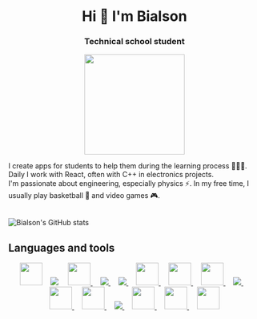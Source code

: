 <h1 align="center">Hi 👋 I'm Bialson </h1>

<h3 align="center">Technical school student</h3>

<p align="center"><img src='https://user-images.githubusercontent.com/78564805/178810387-de0264ea-b398-4e70-b405-1f6c14a2fd81.svg' width=200/></p>

I create apps for students to help them during the learning process 🧑🏻‍🎓. Daily I work with React, often with C++ in electronics projects. 
<br>I'm passionate about engineering, especially physics ⚡. In my free time, I usually play basketball 🏀 and video games 🎮.

<br>![Bialson's GitHub stats](https://github-readme-stats.vercel.app/api?username=Bialson&show_icons=true&theme=react)

Languages and tools
----------------------------
<p align="center"> 
    <a href="https://pl.reactjs.org/" target="_blank"> <img src="https://img.icons8.com/color/344/react-native.png" width=45 height=45/></a>&nbsp;&nbsp;&nbsp;
    <a href="https://developer.mozilla.org/en-US/docs/Web/JavaScript" target="_blank"> <img src="https://img.icons8.com/color/48/000000/javascript.png"/></a> &nbsp;&nbsp;&nbsp;
    <a href="https://isocpp.org/" target="_blank"> <img src="https://img.icons8.com/color/344/c-plus-plus-logo.png" width=45 height=45/> </a>&nbsp;&nbsp;&nbsp;
    <a href="https://www.w3.org/html/" target="_blank"> <img src="https://img.icons8.com/color/48/000000/html-5.png"/> </a>&nbsp;&nbsp;&nbsp;
    <a href="https://www.w3schools.com/css/" target="_blank"> <img src="https://img.icons8.com/color/48/000000/css3.png"/> </a>&nbsp;&nbsp;&nbsp;
    <a href="https://www.arduino.cc/" target="_blank"> <img src="https://img.icons8.com/fluency/344/arduino.png" width=45 height=45/> </a>&nbsp;&nbsp;&nbsp;
    <a href="https://www.autodesk.pl/products/autocad/overview?term=1-YEAR&tab=subscription" target="_blank"> <img src="https://img.icons8.com/fluency/344/autocad.png" width=45 height=45/> </a>&nbsp;&nbsp;&nbsp;
    <a href="https://nodejs.org" target="_blank"> <img src="https://img.icons8.com/fluency/344/node-js.png" width=45 height=45/> </a>&nbsp;&nbsp;&nbsp; 
    <a href="https://www.mysql.com/" target="_blank"> <img src="https://img.icons8.com/fluent/50/000000/mysql-logo.png"/> </a>&nbsp;&nbsp;&nbsp;
    <a href="https://visualstudio.microsoft.com/pl/" target="_blank"> <img src="https://img.icons8.com/fluency/344/visual-studio-code-2019.png" width=45 height=45/> </a>&nbsp;&nbsp;&nbsp;
    <a href="https://code.visualstudio.com/" target="_blank"> <img src="https://img.icons8.com/color/344/visual-studio--v2.png" width=45 height=45/> </a>&nbsp;&nbsp;&nbsp;
    <a href="https://git-scm.com/" target="_blank"> <img src="https://img.icons8.com/color/48/000000/git.png"/> </a>&nbsp;&nbsp;&nbsp; 
    <a href="https://www.figma.com/" target="_blank"> <img src="https://img.icons8.com/color/344/figma--v1.png" width=45 height=45/> </a>&nbsp;&nbsp;&nbsp;
    <a href="https://www.microsoft.com/pl-pl/software-download/windows10" target="_blank"> <img src="https://img.icons8.com/color/344/windows-11.png" width=45   height=45/> </a>&nbsp;&nbsp;&nbsp;
    <a href="https://github.com/microsoft/terminal" target="_blank"> <img src="https://img.icons8.com/fluency/344/console.png" width=45 height=45/> </a>
</p>


<!---
Bialson/Bialson is a ✨ special ✨ repository because its `README.md` (this file) appears on your GitHub profile.
You can click the Preview link to take a look at your changes.
--->
